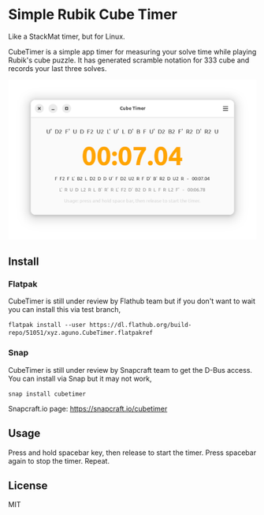 # Simple Rubik Cube Timer

Like a StackMat timer, but for Linux.

CubeTimer is a simple app timer for measuring your solve time while playing Rubik's cube puzzle. It has generated scramble notation for 333 cube and records your last three solves.

<img src="https://github.com/herpiko/cubetimer/blob/master/assets/Screenshot%20from%202023-09-24%2022-55-25.png?raw=true"/>

## Install

### Flatpak

CubeTimer is still under review by Flathub team but if you don't want to wait you can install this via test branch,

```
flatpak install --user https://dl.flathub.org/build-repo/51051/xyz.aguno.CubeTimer.flatpakref
```

### Snap

CubeTimer is still under review by Snapcraft team to get the D-Bus access. You can install via Snap but it may not work,

```
snap install cubetimer
```

Snapcraft.io page: https://snapcraft.io/cubetimer



## Usage

Press and hold spacebar key, then release to start the timer. Press spacebar again to stop the timer. Repeat.


## License

MIT

